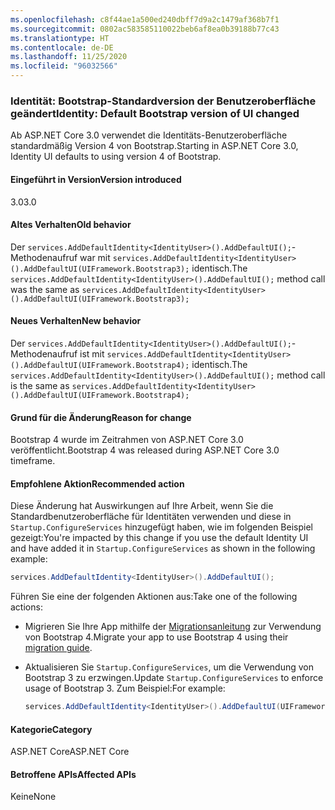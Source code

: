 ```yaml
---
ms.openlocfilehash: c8f44ae1a500ed240dbff7d9a2c1479af368b7f1
ms.sourcegitcommit: 0802ac583585110022beb6af8ea0b39188b77c43
ms.translationtype: HT
ms.contentlocale: de-DE
ms.lasthandoff: 11/25/2020
ms.locfileid: "96032566"
---
```

### <a name="identity-default-bootstrap-version-of-ui-changed"></a><span data-ttu-id="37a3a-101">Identität: Bootstrap-Standardversion der Benutzeroberfläche geändert</span><span class="sxs-lookup"><span data-stu-id="37a3a-101">Identity: Default Bootstrap version of UI changed</span></span>

<span data-ttu-id="37a3a-102">Ab ASP.NET Core 3.0 verwendet die Identitäts-Benutzeroberfläche standardmäßig Version 4 von Bootstrap.</span><span class="sxs-lookup"><span data-stu-id="37a3a-102">Starting in ASP.NET Core 3.0, Identity UI defaults to using version 4 of Bootstrap.</span></span>

#### <a name="version-introduced"></a><span data-ttu-id="37a3a-103">Eingeführt in Version</span><span class="sxs-lookup"><span data-stu-id="37a3a-103">Version introduced</span></span>

<span data-ttu-id="37a3a-104">3.0</span><span class="sxs-lookup"><span data-stu-id="37a3a-104">3.0</span></span>

#### <a name="old-behavior"></a><span data-ttu-id="37a3a-105">Altes Verhalten</span><span class="sxs-lookup"><span data-stu-id="37a3a-105">Old behavior</span></span>

<span data-ttu-id="37a3a-106">Der `services.AddDefaultIdentity<IdentityUser>().AddDefaultUI();`-Methodenaufruf war mit `services.AddDefaultIdentity<IdentityUser>().AddDefaultUI(UIFramework.Bootstrap3);` identisch.</span><span class="sxs-lookup"><span data-stu-id="37a3a-106">The `services.AddDefaultIdentity<IdentityUser>().AddDefaultUI();` method call was the same as `services.AddDefaultIdentity<IdentityUser>().AddDefaultUI(UIFramework.Bootstrap3);`</span></span>

#### <a name="new-behavior"></a><span data-ttu-id="37a3a-107">Neues Verhalten</span><span class="sxs-lookup"><span data-stu-id="37a3a-107">New behavior</span></span>

<span data-ttu-id="37a3a-108">Der `services.AddDefaultIdentity<IdentityUser>().AddDefaultUI();`-Methodenaufruf ist mit `services.AddDefaultIdentity<IdentityUser>().AddDefaultUI(UIFramework.Bootstrap4);` identisch.</span><span class="sxs-lookup"><span data-stu-id="37a3a-108">The `services.AddDefaultIdentity<IdentityUser>().AddDefaultUI();` method call is the same as `services.AddDefaultIdentity<IdentityUser>().AddDefaultUI(UIFramework.Bootstrap4);`</span></span>

#### <a name="reason-for-change"></a><span data-ttu-id="37a3a-109">Grund für die Änderung</span><span class="sxs-lookup"><span data-stu-id="37a3a-109">Reason for change</span></span>

<span data-ttu-id="37a3a-110">Bootstrap 4 wurde im Zeitrahmen von ASP.NET Core 3.0 veröffentlicht.</span><span class="sxs-lookup"><span data-stu-id="37a3a-110">Bootstrap 4 was released during ASP.NET Core 3.0 timeframe.</span></span>

#### <a name="recommended-action"></a><span data-ttu-id="37a3a-111">Empfohlene Aktion</span><span class="sxs-lookup"><span data-stu-id="37a3a-111">Recommended action</span></span>

<span data-ttu-id="37a3a-112">Diese Änderung hat Auswirkungen auf Ihre Arbeit, wenn Sie die Standardbenutzeroberfläche für Identitäten verwenden und diese in `Startup.ConfigureServices` hinzugefügt haben, wie im folgenden Beispiel gezeigt:</span><span class="sxs-lookup"><span data-stu-id="37a3a-112">You're impacted by this change if you use the default Identity UI and have added it in `Startup.ConfigureServices` as shown in the following example:</span></span>

```csharp
services.AddDefaultIdentity<IdentityUser>().AddDefaultUI();
```

<span data-ttu-id="37a3a-113">Führen Sie eine der folgenden Aktionen aus:</span><span class="sxs-lookup"><span data-stu-id="37a3a-113">Take one of the following actions:</span></span>

- <span data-ttu-id="37a3a-114">Migrieren Sie Ihre App mithilfe der [Migrationsanleitung](https://getbootstrap.com/docs/4.0/migration) zur Verwendung von Bootstrap 4.</span><span class="sxs-lookup"><span data-stu-id="37a3a-114">Migrate your app to use Bootstrap 4 using their [migration guide](https://getbootstrap.com/docs/4.0/migration).</span></span>
- <span data-ttu-id="37a3a-115">Aktualisieren Sie `Startup.ConfigureServices`, um die Verwendung von Bootstrap 3 zu erzwingen.</span><span class="sxs-lookup"><span data-stu-id="37a3a-115">Update `Startup.ConfigureServices` to enforce usage of Bootstrap 3.</span></span> <span data-ttu-id="37a3a-116">Zum Beispiel:</span><span class="sxs-lookup"><span data-stu-id="37a3a-116">For example:</span></span>

    ```csharp
    services.AddDefaultIdentity<IdentityUser>().AddDefaultUI(UIFramework.Bootstrap3);
    ```

#### <a name="category"></a><span data-ttu-id="37a3a-117">Kategorie</span><span class="sxs-lookup"><span data-stu-id="37a3a-117">Category</span></span>

<span data-ttu-id="37a3a-118">ASP.NET Core</span><span class="sxs-lookup"><span data-stu-id="37a3a-118">ASP.NET Core</span></span>

#### <a name="affected-apis"></a><span data-ttu-id="37a3a-119">Betroffene APIs</span><span class="sxs-lookup"><span data-stu-id="37a3a-119">Affected APIs</span></span>

<span data-ttu-id="37a3a-120">Keine</span><span class="sxs-lookup"><span data-stu-id="37a3a-120">None</span></span>

<!-- 

#### Affected APIs

Not detectable via API analysis

-->
